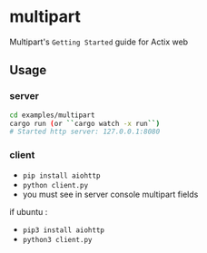 # multipart

Multipart's `Getting Started` guide for Actix web

## Usage

### server

```bash
cd examples/multipart
cargo run (or ``cargo watch -x run``)
# Started http server: 127.0.0.1:8080
```

### client

- ``pip install aiohttp``
- ``python client.py``
- you must see in server console multipart fields

if ubuntu :

- ``pip3 install aiohttp``
- ``python3 client.py``
